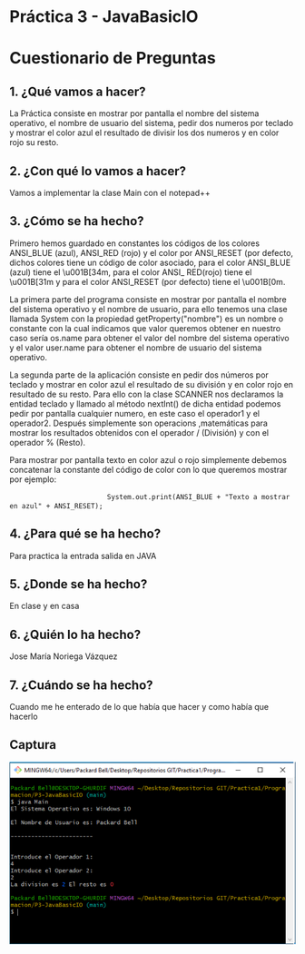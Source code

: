 # Práctica 3 - JavaBasicIO

# Cuestionario de Preguntas

## 1. ¿Qué vamos a hacer?
La Práctica consiste en mostrar por pantalla el nombre del sistema operativo, el nombre de usuario del sistema, pedir dos numeros
por teclado y mostrar el color azul el resultado de divisir los dos numeros y en color rojo su resto. 

## 2. ¿Con qué lo vamos a hacer?
Vamos a implementar la clase Main con el notepad++

## 3. ¿Cómo se ha hecho?
Primero hemos guardado en constantes los códigos de los colores ANSI_BLUE (azul), ANSI_RED (rojo) y el color por ANSI_RESET (por defecto, dichos colores tiene un código de color asociado, para el color ANSI_BLUE (azul) tiene el \u001B[34m, para el color ANSI_ RED(rojo) tiene el \u001B[31m y para el color ANSI_RESET (por defecto) tiene el \u001B[0m.

La primera parte del programa consiste en mostrar por pantalla el nombre del sistema operativo y el nombre de usuario, para ello tenemos una clase llamada System con la propiedad getProperty("nombre") es un nombre o constante con la cual indicamos que valor queremos obtener en nuestro caso sería os.name para obtener el valor del nombre del sistema operativo y el valor user.name para obtener el nombre de usuario del sistema operativo.

La segunda parte de la aplicación consiste en pedir dos números por teclado y mostrar en color azul el resultado de su división y en color rojo en resultado de su resto. Para ello con la clase SCANNER nos declaramos la entidad teclado y llamado al método nextInt() de dicha entidad podemos pedir por pantalla cualquier numero, en este caso el operador1 y el operador2. Después simplemente son operacions ,matemáticas para mostrar los resultados obtenidos con el operador / (División) y con el operador % (Resto).

Para mostrar por pantalla texto en color azul o rojo simplemente debemos concatenar la constante del código de color con lo que queremos mostrar por ejemplo:

                            System.out.print(ANSI_BLUE + "Texto a mostrar en azul" + ANSI_RESET);


## 4. ¿Para qué se ha hecho?
Para practica la entrada salida en JAVA

## 5. ¿Donde se ha hecho?
En clase y en casa

## 6. ¿Quién lo ha hecho?
Jose María Noriega Vázquez

## 7. ¿Cuándo se ha hecho?
Cuando me he enterado de lo que había que hacer y como había que hacerlo

## Captura 
![Captura](./img/Captura1.png)
